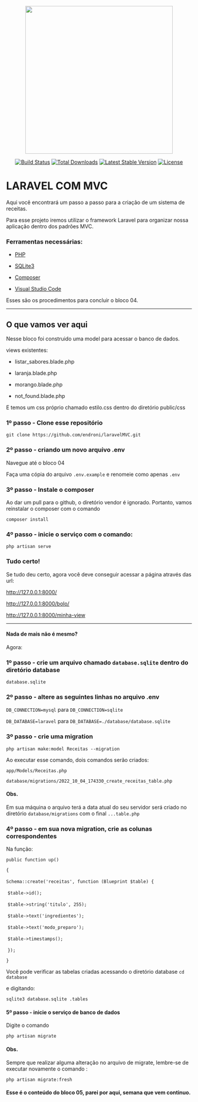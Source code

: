 <p align="center"><a href="https://laravel.com" target="_blank"><img src="https://raw.githubusercontent.com/laravel/art/master/logo-lockup/5%20SVG/2%20CMYK/1%20Full%20Color/laravel-logolockup-cmyk-red.svg" width="400"></a></p>

<p align="center">
<a href="https://travis-ci.org/laravel/framework"><img src="https://travis-ci.org/laravel/framework.svg" alt="Build Status"></a>
<a href="https://packagist.org/packages/laravel/framework"><img src="https://img.shields.io/packagist/dt/laravel/framework" alt="Total Downloads"></a>
<a href="https://packagist.org/packages/laravel/framework"><img src="https://img.shields.io/packagist/v/laravel/framework" alt="Latest Stable Version"></a>
<a href="https://packagist.org/packages/laravel/framework"><img src="https://img.shields.io/packagist/l/laravel/framework" alt="License"></a>
</p>


# LARAVEL COM MVC

Aqui você encontrará um passo a passo para a criação de um sistema de receitas. 

Para esse projeto iremos utilizar o framework Laravel para organizar nossa aplicação dentro dos padrões MVC.

### Ferramentas necessárias: 

* [PHP](https://www.php.net/)

* [SQLite3](https://www.sqlite.org/)

* [Composer](https://getcomposer.org/)

* [Visual Studio Code](https://code.visualstudio.com/)

Esses são os procedimentos para concluir o bloco 04.

------

## O que vamos ver aqui

Nesse bloco foi construido uma model para acessar o banco de dados.

views existentes: 

* listar_sabores.blade.php

* laranja.blade.php

* morango.blade.php

* not_found.blade.php


E temos um css próprio chamado estilo.css dentro do diretório public/css


### 1º passo - Clone esse repositório

`git clone https://github.com/endroni/laravelMVC.git` 

### 2º passo - criando um novo arquivo .env

Navegue até o bloco 04

Faça uma cópia do arquivo `.env.example` e renomeie como apenas `.env`

### 3º passo - Instale o composer

Ao dar um pull para o github, o diretório vendor é ignorado. Portanto, vamos reinstalar o composer com o comando

`composer install`

### 4º passo - inicie o serviço com o comando: 

`php artisan serve`

### Tudo certo!

Se tudo deu certo, agora você deve conseguir acessar a página através das url:

http://127.0.0.1:8000/

http://127.0.0.1:8000/bolo/

http://127.0.0.1:8000/minha-view



------

#### Nada de mais não é mesmo? 

Agora: 

### 1º passo - crie um arquivo chamado `database.sqlite` dentro do diretório database
`database.sqlite`

### 2º passo - altere as seguintes linhas no arquivo .env

`DB_CONNECTION=mysql` para `DB_CONNECTION=sqlite`

`DB_DATABASE=laravel` para `DB_DATABASE=./database/database.sqlite`

### 3º passo - crie uma migration 

`php artisan make:model Receitas --migration`

Ao executar esse comando, dois comandos serão criados:

`app/Models/Receitas.php`

`database/migrations/2022_10_04_174330_create_receitas_table.php`



#### Obs. 

Em sua máquina o arquivo terá a data atual do seu servidor será criado no diretório `database/migrations` com o final `...table.php`

### 4º passo - em sua nova migration, crie as colunas correspondentes

Na função: 

`public function up()`

`{`

​	`Schema::create('receitas', function (Blueprint $table) {`

​		`$table->id();`

​		`$table->string('titulo', 255);`

​		`$table->text('ingredientes');`

​		`$table->text('modo_preparo');`

​		`$table->timestamps();`

​	`});`

`}`

Você pode verificar as tabelas criadas acessando o diretório database `cd database`

e digitando:

`sqlite3 database.sqlite .tables`



#### 5º passo - inicie o serviço de banco de dados

Digite o comando 

`php artisan migrate` 



#### Obs.

Sempre que realizar alguma alteração no arquivo de migrate, lembre-se de executar novamente o comando : 

`php artisan migrate:fresh`



#### Esse é o conteúdo do bloco 05, parei por aqui, semana que vem continuo. 

